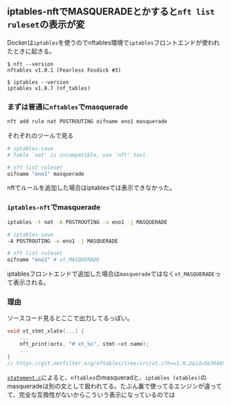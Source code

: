 ## iptables-nftでMASQUERADEとかすると`nft list ruleset`の表示が変

Dockerは`iptables`を使うのでnftables環境で`iptables`フロントエンドが使われたときに起きる。

```
$ nft --version
nftables v1.0.1 (Fearless Fosdick #3)

$ iptables --version
iptables v1.8.7 (nf_tables)
```

### まずは普通に`nftables`でmasquerade

```sh
nft add rule nat POSTROUTING oifname eno1 masquerade
```

それぞれのツールで見る

```sh
# iptables-save
# Table `nat' is incompatible, use 'nft' tool.

# nft list ruleset
oifname "eno1" masquerade
```

nftでルールを追加した場合はiptablesでは表示できなかった。


### `iptables-nft`でmasquerade

```sh
iptables -t nat -A POSTROUTING -o eno1 -j MASQUERADE
```

```sh
# iptables-save
-A POSTROUTING -o eno1 -j MASQUERADE

# nft list ruleset
oifname "eno1" # xt_MASQUERADE
```

iptablesフロントエンドで追加した場合は`masquerade`ではなく`xt_MASQUERADE`って表示される。

### 理由

ソースコード見るとここで出力してるっぽい。

```c
void xt_stmt_xlate(...) {
    ...
    nft_print(octx, "# xt_%s", stmt->xt.name);
    ...
}
// https://git.netfilter.org/nftables/tree/src/xt.c?h=v1.0.2&id=5b364657a35f4e4cd5d220ba2a45303d729c8eca#n77
```

[`statement.c`](https://git.netfilter.org/nftables/tree/src/statement.c?h=v1.0.2&id=5b364657a35f4e4cd5d220ba2a45303d729c8eca)によると、`nftables`のmasqueradと、`iptables (xtables)`のmasqueradeは別の文として扱われてる。たぶん裏で使ってるエンジンが違ってて、完全な互換性がないからこういう表示になっているのでは
